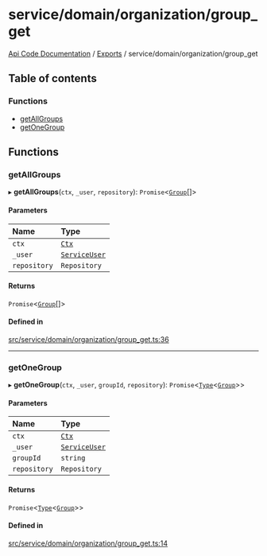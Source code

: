 # service/domain/organization/group\_get
[Api Code Documentation](../README.md) / [Exports](../modules.md) / service/domain/organization/group\_get

## Table of contents

### Functions

- [getAllGroups](service_domain_organization_group_get.md#getallgroups)
- [getOneGroup](service_domain_organization_group_get.md#getonegroup)

## Functions

### getAllGroups

▸ **getAllGroups**(`ctx`, `_user`, `repository`): `Promise`\<[`Group`](../interfaces/service_domain_organization_group.Group.md)[]\>

#### Parameters

| Name | Type |
| :------ | :------ |
| `ctx` | [`Ctx`](../interfaces/lib_ctx.Ctx.md) |
| `_user` | [`ServiceUser`](../interfaces/service_domain_organization_service_user.ServiceUser.md) |
| `repository` | `Repository` |

#### Returns

`Promise`\<[`Group`](../interfaces/service_domain_organization_group.Group.md)[]\>

#### Defined in

[src/service/domain/organization/group_get.ts:36](https://github.com/openkfw/TruBudget/blob/92640998/api/src/service/domain/organization/group_get.ts#L36)

___

### getOneGroup

▸ **getOneGroup**(`ctx`, `_user`, `groupId`, `repository`): `Promise`\<[`Type`](result.md#type)\<[`Group`](../interfaces/service_domain_organization_group.Group.md)\>\>

#### Parameters

| Name | Type |
| :------ | :------ |
| `ctx` | [`Ctx`](../interfaces/lib_ctx.Ctx.md) |
| `_user` | [`ServiceUser`](../interfaces/service_domain_organization_service_user.ServiceUser.md) |
| `groupId` | `string` |
| `repository` | `Repository` |

#### Returns

`Promise`\<[`Type`](result.md#type)\<[`Group`](../interfaces/service_domain_organization_group.Group.md)\>\>

#### Defined in

[src/service/domain/organization/group_get.ts:14](https://github.com/openkfw/TruBudget/blob/92640998/api/src/service/domain/organization/group_get.ts#L14)

